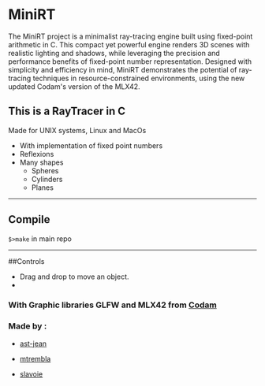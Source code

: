# MiniRT
The MiniRT project is a minimalist ray-tracing engine built using fixed-point arithmetic in C. This compact yet powerful engine renders 3D scenes with realistic lighting and shadows, while leveraging the precision and performance benefits of fixed-point number representation. Designed with simplicity and efficiency in mind, MiniRT demonstrates the potential of ray-tracing techniques in resource-constrained environments, using the new updated Codam's version of the MLX42.

## This is a RayTracer in C
Made for UNIX systems, Linux and MacOs
- With implementation of fixed point numbers
- Reflexions
- Many shapes
    - Spheres
    - Cylinders
    - Planes
---
## Compile
`$>make` in main repo

---
##Controls
 - Drag and drop to move an object.
 - 

### With Graphic libraries GLFW and MLX42 from [Codam](https://github.com/codam-coding-college/MLX42)
### Made by :
- [ast-jean](https://github.com/ast-jean)

- [mtrembla](https://github.com/Zelxopi)

- [slavoie](https://github.com/Steven1659139)

